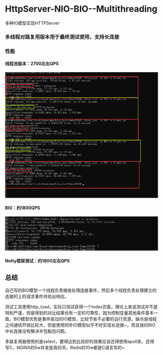 # HttpServer-NIO-BIO--Multithreading
多种IO模型实现HTTPServer

### 多线程对路复用版本用于最终测试使用，支持长连接

### 性能

#### 线程池版本：2700左右QPS

![BIO压测](README/BIO压测.png)

#### BIO：约1800QPS

![NIO压测多线程](README/NIO压测多线程.png)

#### Netty框架测试：约1800左右QPS

## 总结

自己写的BIO模型一个线程负责接收处理连接事件，然后多个线程负责处理建立的连接的上的请求事件并给出响应。

测试工具使用http_load，实际只测试获得一个index页面，理论上来说测试并不是特别严谨，但是得到的对比结果也有一定的可靠性，因为控制变量其他条件基本一致，BIO模型优势是事件驱动的IO模型，比较节省不必要的运行资源，缺点是线程之间通信开销比较大，但是使用同步IO模型似乎不好实现长连接~，而且我的BIO中长连接没有解决半包黏包问题。

多路复用器使用的是select，要得达到比较好的效果应该还得使用epoll来，还得写C，NGINX的5w并发是真的吊，Redis的10w都是C语言写的~